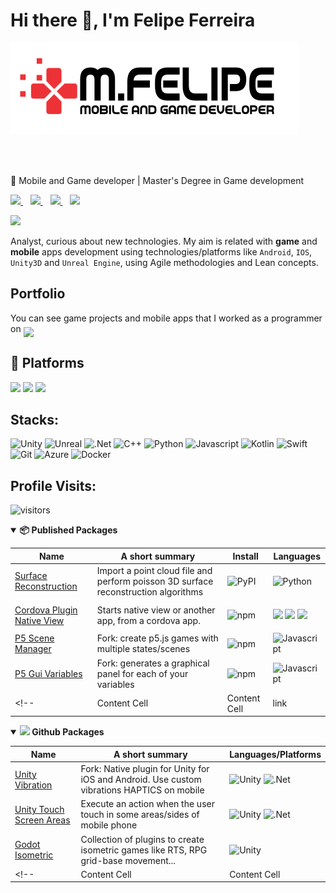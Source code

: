 # Hi there 👋, I'm Felipe Ferreira

<p>
    <!-- TODO: Change to the "mfelipe-logo-light.svg" when github allows image by themes: (dark, light...) -->
    <img src="images/mfelipe-logo-bg.png" />
</p>
<br/><br/>

:iphone: Mobile and Game developer | Master's Degree in Game development

<p>
  <a href="https://www.linkedin.com/in/mfdeveloper/">
    <img src="https://img.shields.io/badge/linkedin-%230077B5.svg?&style=for-the-badge&logo=linkedin&logoColor=white" />
  </a>&nbsp;&nbsp;
  <a href="https://www.behance.net/mfelipeof">
    <img src="https://img.shields.io/badge/-Behance-blue?style=for-the-badge&logo=behance&logoColor=white" />        
  </a>&nbsp;&nbsp;
  <a href="https://mfdeveloper.itch.io/">
    <img src="https://img.shields.io/badge/Itch.io-FA5C5C?style=for-the-badge&logo=itch.io&logoColor=white" />        
  </a>&nbsp;&nbsp;
  <a href="https://instagram.com/lipemusicandtravels">
    <img src="https://img.shields.io/badge/instagram-%23E4405F.svg?&style=for-the-badge&logo=instagram&logoColor=white" />        
  </a>
</p>

<p>
  <a href="#"><img src="https://github-readme-stats.vercel.app/api?username=mfdeveloper&show_icons=true&count_private=true&theme=dark" width="400"></a>
</p>

Analyst, curious about new technologies. My aim is related with **game** and **mobile** apps development using technologies/platforms like `Android`, `IOS`, `Unity3D` and `Unreal Engine`, using Agile methodologies and Lean concepts.

## Portfolio

<p>
You can see game projects and mobile apps that I worked as a programmer on <a href="https://www.behance.net/mfelipeof"> <img align="middle" src="https://img.shields.io/badge/-Behance-blue?style=for-the-badge&logo=behance&logoColor=white" /> </a>
</p>

<!--[![Behance Portfolio](https://img.shields.io/badge/-Behance-blue?style=for-the-badge&logo=behance&logoColor=white)](https://www.behance.net/mfelipeof)-->

## :iphone: Platforms
<p>
  <img src="https://img.shields.io/badge/Android-3DDC84?style=for-the-badge&logo=android&logoColor=white" />
  <img src="https://img.shields.io/badge/iOS-000000?style=for-the-badge&logo=ios&logoColor=white" />
  <img src="https://img.shields.io/badge/-Wear%20OS-4285F4?style=for-the-badge&logo=wear-os&logoColor=white" />
</p>

## Stacks: 

![Unity](https://img.shields.io/badge/Unity-100000?style=for-the-badge&logo=unity&logoColor=white)
![Unreal](https://img.shields.io/badge/-Unreal%20Engine-313131?style=for-the-badge&logo=unreal-engine&logoColor=white)
![.Net](https://img.shields.io/badge/.NET-5C2D91?style=for-the-badge&logo=.net&logoColor=white)
![C++](https://img.shields.io/badge/C%2B%2B-00599C?style=for-the-badge&logo=c%2B%2B&logoColor=white)
![Python](https://img.shields.io/badge/Python-14354C?style=for-the-badge&logo=python&logoColor=white)
![Javascript](https://img.shields.io/badge/JavaScript-F7DF1E?style=for-the-badge&logo=javascript&logoColor=black)
![Kotlin](https://img.shields.io/badge/Kotlin-0095D5?&style=for-the-badge&logo=kotlin&logoColor=white)
![Swift](https://img.shields.io/badge/Swift-FA7343?style=for-the-badge&logo=swift&logoColor=white)  
![Git](https://img.shields.io/badge/Git-F05032?style=for-the-badge&logo=git&logoColor=white)
![Azure](https://img.shields.io/badge/Microsoft_Azure-0089D6?style=for-the-badge&logo=microsoft-azure&logoColor=white)
![Docker](https://img.shields.io/badge/Docker-2CA5E0?style=for-the-badge&logo=docker&logoColor=white)

## Profile Visits:

![visitors](https://badges.pufler.dev/visits/mfdeveloper/mfdeveloper)

<details open=1>
    <summary><strong>📦 Published Packages</strong></summary>

| Name                 | A short summary                              | Install   | Languages |
| -------------------- | -------------------------------------------- | --------- | --------- |
| [Surface Reconstruction](https://pypi.org/project/surface-reconstruction) | Import a point cloud file and perform poisson 3D surface reconstruction algorithms  | ![PyPI](https://img.shields.io/pypi/v/surface-reconstruction?style=for-the-badge) | ![Python](https://img.shields.io/badge/Python-14354C?style=for-the-badge&logo=python&logoColor=white) |
| [Cordova Plugin Native View](https://github.com/mfdeveloper/BrazilHolidays.Net)   | Starts native view or another app, from a cordova app.   | ![npm](https://img.shields.io/npm/v/cordova-plugin-nativeview?style=for-the-badge) | <p><img src="https://img.shields.io/badge/Java-ED8B00?style=for-the-badge&logo=java&logoColor=white" /> <img src="https://img.shields.io/badge/Swift-FA7343?style=for-the-badge&logo=swift&logoColor=white" /> <img src="https://img.shields.io/badge/JavaScript-F7DF1E?style=for-the-badge&logo=javascript&logoColor=black" /> </p>|
| [P5 Scene Manager](https://www.npmjs.com/package/p5.scenemanager) | Fork: create p5.js games with multiple states/scenes | ![npm](https://img.shields.io/npm/v/p5.scenemanager?style=for-the-badge) | ![Javascript](https://img.shields.io/badge/JavaScript-F7DF1E?style=for-the-badge&logo=javascript&logoColor=black) |
| [P5 Gui Variables](https://github.com/mfdeveloper/p5.gui) | Fork: generates a graphical panel for each of your variables | ![npm](https://img.shields.io/npm/v/p5.gui.variables?style=for-the-badge) | ![Javascript](https://img.shields.io/badge/JavaScript-F7DF1E?style=for-the-badge&logo=javascript&logoColor=black) |
<!-- | Content Cell         | Content Cell                                | link | link | -->

  
</details>

<details open=1>
    <summary><strong><img width="32" src="https://simpleicons.org/icons/github.svg"/> Github Packages</strong></summary>

| Name                 | A short summary                              | Languages/Platforms |
| -------------------- | -------------------------------------------- | --------- |
| [Unity Vibration](https://github.com/mfdeveloper/Vibration/tree/upm-android-haptics) | Fork: Native plugin for Unity for iOS and Android. Use custom vibrations HAPTICS on mobile  | ![Unity](https://img.shields.io/badge/Unity-100000?style=for-the-badge&logo=unity&logoColor=white) ![.Net](https://img.shields.io/badge/.NET-5C2D91?style=for-the-badge&logo=.net&logoColor=white) |
| [Unity Touch Screen Areas](https://github.com/mfdeveloper/Unity.Lean.Touch.Extensions.ScreenAreas) | Execute an action when the user touch in some areas/sides of mobile phone  | ![Unity](https://img.shields.io/badge/Unity-100000?style=for-the-badge&logo=unity&logoColor=white) ![.Net](https://img.shields.io/badge/.NET-5C2D91?style=for-the-badge&logo=.net&logoColor=white) |
| [Godot Isometric](https://github.com/mfdeveloper/godot-isometric-framework) | Collection of plugins to create isometric games like RTS, RPG grid-base movement... | ![Unity](https://img.shields.io/badge/Godot%20Engine-478CBF?style=for-the-badge&logo=godot-engine&logoColor=white) |
<!-- | Content Cell         | Content Cell                                | link | link | -->
  
</details>

<!--
**mfdeveloper/mfdeveloper** is a ✨ _special_ ✨ repository because its `README.md` (this file) appears on your GitHub profile.

Here are some ideas to get you started:

- 🔭 I’m currently working on ...
- 🌱 I’m currently learning ...
- 👯 I’m looking to collaborate on ...
- 🤔 I’m looking for help with ...
- 💬 Ask me about ...
- 📫 How to reach me: ...
- 😄 Pronouns: ...
- ⚡ Fun fact: ...
-->
